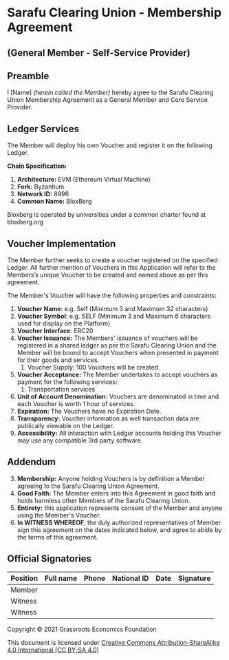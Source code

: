 # Sarafu Clearing Union - Membership Agreement


##  (General Member - Self-Service Provider)


## Preamble

I [Name] _(herein called the Member)_ hereby agree to the Sarafu Clearing Union Membership Agreement as a General Member and Core Service Provider. 


## Ledger Services

The Member will deploy his own Voucher and register it on the following Ledger.

**Chain Specification:**

1. **Architecture:** EVM (Ethereum Virtual Machine)
2. **Fork:** Byzantium
3. **Network ID:** 8996
4. **Common Name:** BloxBerg

Bloxberg is operated by universities under a common charter found at bloxberg.org 

## Voucher Implementation

The Member further seeks to create a voucher registered on the specified Ledger.
All further mention of Vouchers in this Application will refer to the Members’s unique Voucher to be created and named above as per this agreement.

The Member's Voucher will have the following properties and constraints:

1. **Voucher Name**: e.g. Self (Minimum 3 and Maximum 32 characters)
1. **Voucher Symbol**: e.g. SELF (Minimum 3 and Maximum 6 characters used for display on the Platform)
1. **Voucher Interface**: ERC20
1. **Voucher Issuance:** The Members' issuance of vouchers will be registered in a shared ledger as per the Sarafu Clearing Union and the Member will be bound to accept Vouchers when presented in payment for their goods and services.
    1. Voucher Supply: 100 Vouchers will be created.
2. **Voucher Acceptance:** The Member undertakes to accept vouchers as payment for the following services:
    1. Transportation services
3. **Unit of Account Denomination:** Vouchers are denominated in time and each Voucher is worth 1 hour of services. 
4. **Expiration:** The Vouchers have no Expiration Date.
5. **Transparency:** Voucher information as well transaction data are publically viewable on the Ledger.
6. **Accessibility:** All interaction with Ledger accounts holding this Voucher may use any compatible 3rd party software.

## Addendum

3. **Membership:** Anyone holding Vouchers is by definition a Member agreeing to the Sarafu Clearing Union Agreement.
4. **Good Faith:** The Member enters into this Agreement in good faith and holds harmless other Members of the Sarafu Clearing Union.
5. **Entirety:** this application represents consent of the Member and anyone using the Member's Voucher.
6. **In WITNESS WHEREOF**, the duly authorized representatives of Member sign this agreement on the dates indicated below, and agree to abide by the terms of this agreement.


## Official Signatories

| Position | Full name | Phone | National ID | Date | Signature |
|---|---|---|---|---|---|
| Member | | | | | |
| Witness | | | | | |
| Witness | | | | | |

Copyright © 2021 Grassroots Economics Foundation

This document is licensed under [Creative Commons Attribution-ShareAlike 4.0 International (CC BY-SA 4.0)](https://creativecommons.org/licenses/by-sa/4.0/ )
